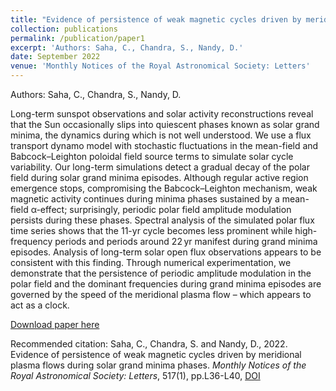 ```yaml
---
title: "Evidence of persistence of weak magnetic cycles driven by meridional plasma flows during solar grand minima phases"
collection: publications
permalink: /publication/paper1
excerpt: 'Authors: Saha, C., Chandra, S., Nandy, D.'
date: September 2022
venue: 'Monthly Notices of the Royal Astronomical Society: Letters'
---
```

Authors: Saha, C., Chandra, S., Nandy, D.

Long-term sunspot observations and solar activity reconstructions reveal that the Sun occasionally slips into quiescent phases known as solar grand minima, the dynamics during which is not well understood. We use a flux transport dynamo model with stochastic fluctuations in the mean-field and Babcock–Leighton poloidal field source terms to simulate solar cycle variability. Our long-term simulations detect a gradual decay of the polar field during solar grand minima episodes. Although regular active region emergence stops, compromising the Babcock–Leighton mechanism, weak magnetic activity continues during minima phases sustained by a mean-field α-effect; surprisingly, periodic polar field amplitude modulation persists during these phases. Spectral analysis of the simulated polar flux time series shows that the 11-yr cycle becomes less prominent while high-frequency periods and periods around 22 yr manifest during grand minima episodes. Analysis of long-term solar open flux observations appears to be consistent with this finding. Through numerical experimentation, we demonstrate that the persistence of periodic amplitude modulation in the polar field and the dominant frequencies during grand minima episodes are governed by the speed of the meridional plasma flow – which appears to act as a clock.

[Download paper here](https://doi.org/10.1093/mnrasl/slac104)

Recommended citation: Saha, C., Chandra, S. and Nandy, D., 2022. Evidence of persistence of weak magnetic cycles driven by meridional plasma flows during solar grand minima phases. <i>Monthly Notices of the Royal Astronomical Society: Letters</i>, 517(1), pp.L36-L40, [DOI](https://doi.org/10.1093/mnrasl/slac104)

